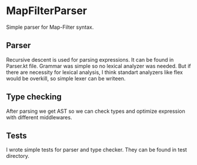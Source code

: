 # MapFilterParser

Simple parser for Map-Filter syntax.

## Parser

Recursive descent is used for parsing expressions. It can be found in Parser.kt file. Grammar was simple so no lexical analyzer was needed. 
But if there are necessity for lexical analysis, I think standart analyzers like flex would be overkill, so simple lexer can be writeen.

## Type checking

After parsing we get AST so we can check types and optimize expression with different middlewares. 

## Tests 

I wrote simple tests for parser and type checker. They can be found in test directory.
